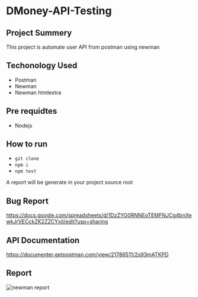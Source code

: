 # DMoney-API-Testing

## Project Summery
This project is automate user API from postman using newman

## Techonology Used
- Postman
- Newman
- Newman htmlextra

## Pre requidtes
- Nodejs

## How to run
- ``git clone``
- `` npm i ``
- `` npm test ``

A report will be generate in your project source root


## Bug Report
https://docs.google.com/spreadsheets/d/1DzZYG0RNNEoTEMFNJCg4bnXewkJrVECckZK2ZZCYxiI/edit?usp=sharing

## API Documentation
https://documenter.getpostman.com/view/21786511/2s93mATKPD

## Report

![newman report](https://github.com/roshnirifa/DMoney-Testing/assets/74822231/6f6cdcdf-3d92-4f4b-8129-3cce2d3be885)
